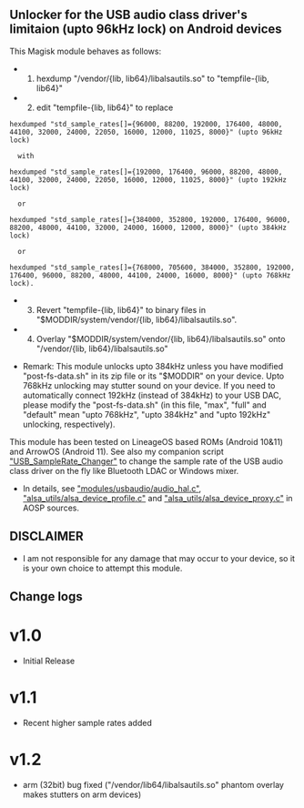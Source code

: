 ## Unlocker for the USB audio class driver's limitaion (upto 96kHz lock) on Android devices

This Magisk module behaves as follows:

* 1. hexdump "/vendor/{lib, lib64}/libalsautils.so" to "tempfile-{lib, lib64}"
       
* 2. edit "tempfile-{lib, lib64}" to replace
```
hexdumped "std_sample_rates[]={96000, 88200, 192000, 176400, 48000, 44100, 32000, 24000, 22050, 16000, 12000, 11025, 8000}" (upto 96kHz lock)

  with

hexdumped "std_sample_rates[]={192000, 176400, 96000, 88200, 48000, 44100, 32000, 24000, 22050, 16000, 12000, 11025, 8000}" (upto 192kHz lock)	

  or

hexdumped "std_sample_rates[]={384000, 352800, 192000, 176400, 96000, 88200, 48000, 44100, 32000, 24000, 16000, 12000, 8000}" (upto 384kHz lock)

  or

hexdumped "std_sample_rates[]={768000, 705600, 384000, 352800, 192000, 176400, 96000, 88200, 48000, 44100, 24000, 16000, 8000}" (upto 768kHz lock).
```

* 3. Revert "tempfile-{lib, lib64}" to binary files in "$MODDIR/system/vendor/{lib, lib64}/libalsautils.so".

* 4. Overlay "$MODDIR/system/vendor/{lib, lib64}/libalsautils.so" onto "/vendor/{lib, lib64}/libalsautils.so"

* Remark: This module unlocks upto 384kHz unless you have modified "post-fs-data.sh" in its zip file or its "$MODDIR" on your device. Upto 768kHz unlocking may stutter sound on your device. If you need to automatically connect 192kHz (instead of 384kHz) to your USB DAC, please modify the "post-fs-data.sh" (in this file, "max", "full" and "default" mean "upto 768kHz", "upto 384kHz" and "upto 192kHz" unlocking, respectively).


This module has been tested on LineageOS based ROMs (Android 10&11) and ArrowOS (Android 11). See also my companion script ["USB_SampleRate_Changer"](https://github.com/yzyhk904/USB_SampleRate_Changer) to change the sample rate of the USB audio class driver on the fly like Bluetooth LDAC or Windows mixer.
* In details, see ["modules/usbaudio/audio_hal.c"](https://android.googlesource.com/platform/hardware/libhardware/+/master/modules/usbaudio/audio_hal.c), ["alsa_utils/alsa_device_profile.c"](https://android.googlesource.com/platform/system/media/+/master/alsa_utils/alsa_device_profile.c) and ["alsa_utils/alsa_device_proxy.c"](https://android.googlesource.com/platform/system/media/+/master/alsa_utils/alsa_device_proxy.c) in AOSP sources.

## DISCLAIMER

* I am not responsible for any damage that may occur to your device, 
   so it is your own choice to attempt this module.

## Change logs

# v1.0
* Initial Release

# v1.1
* Recent higher sample rates added

# v1.2
* arm (32bit) bug fixed ("/vendor/lib64/libalsautils.so" phantom overlay makes stutters on arm devices)

##
